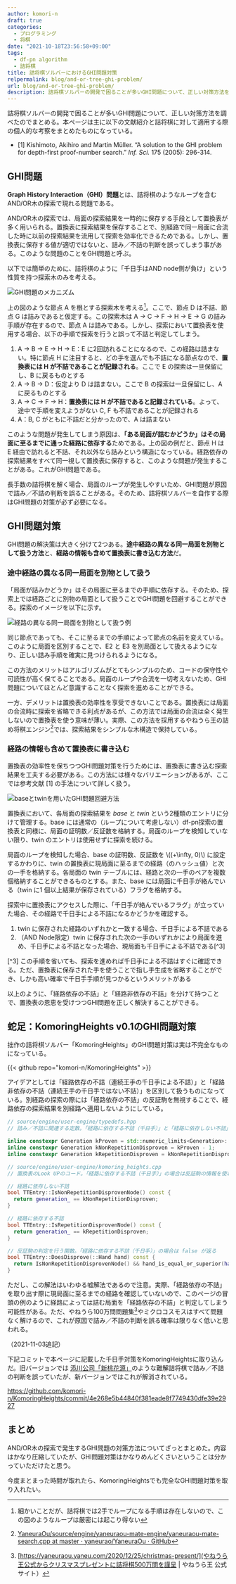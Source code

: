 ```yaml
---
author: komori-n
draft: true
categories:
  - プログラミング
  - 将棋
date: "2021-10-18T23:56:58+09:00"
tags:
  - df-pn algorithm
  - 詰将棋
title: 詰将棋ソルバーにおけるGHI問題対策
relpermalink: blog/and-or-tree-ghi-problem/
url: blog/and-or-tree-ghi-problem/
description: 詰将棋ソルバーの開発で困ることが多いGHI問題について、正しい対策方法を調べたのでまとめる。
---
```


詰将棋ソルバーの開発で困ることが多いGHI問題について、正しい対策方法を調べたのでまとめる。本ページは主に以下の文献紹介と詰将棋に対して適用する際の個人的な考察をまとめたものになっている。

- \[1\] Kishimoto, Akihiro and Martin Müller. “A solution to the GHI problem for depth-first proof-number search.” _Inf. Sci._ 175 (2005): 296-314.

## GHI問題

**Graph History Interaction（GHI）問題**とは、詰将棋のようなループを含むAND/OR木の探索で現れる問題である。

AND/OR木の探索では、局面の探索結果を一時的に保存する手段として置換表が多く用いられる。置換表に探索結果を保存することで、別経路で同一局面に合流した時に以前の探索結果を流用して探索を効率化できるためである。しかし、置換表に保存する値が適切ではないと、詰み／不詰の判断を誤ってしまう事がある。このような問題のことをGHI問題と呼ぶ。

以下では簡単のために、詰将棋のように「千日手はAND node側が負け」という性質を持つ探索木のみを考える。

![GHI問題のメカニズム](image-1.png "GHI問題が発生する例[1, Fig. 1] 。詰将棋の場合、□が攻め方、○が受け方にそれぞれ対応する")

上の図のような節点 A を根とする探索木を考える[^1]。ここで、節点 D は不詰、節点 G は詰みであると仮定する。この探索木は A → C → F → H → E → G の詰み手順が存在するので、節点 A は詰みである。しかし、探索において置換表を使用する場合、以下の手順で探索を行うと誤って不詰と判定してしまう。

[^1]: 細かいことだが、詰将棋では2手でループになる手順は存在しないので、この図のようなループは厳密には起こり得ない

1. A → B → E → H → E：E に2回訪れることになるので、この経路は詰まない。特に節点 H に注目すると、どの手を選んでも不詰になる節点なので、**置換表には H が不詰であることが記録される**。ここで E の探索は一旦保留にし、B に戻るものとする
2. A → B → D：仮定より D は詰まない。ここで B の探索は一旦保留にし、A に戻るものとする
3. A → C → F → H：**置換表には H が不詰であると記録されている**。よって、途中で手順を変えようがない C, F も不詰であることが記録される
4. A：B, C がともに不詰だと分かったので、A は詰まない

このような問題が発生してしまう原因は、**「ある局面が詰むかどうか」はその局面に至るまでに通った経路に依存する**ためである。上の図の例だと、節点 H は E 経由で訪れると不詰、それ以外なら詰みという構造になっている。経路依存の探索結果をすべて同一視して置換表に保存すると、このような問題が発生することがある。これがGHI問題である。

長手数の詰将棋を解く場合、局面のループが発生しやすいため、GHI問題が原因で詰み／不詰の判断を誤ることがある。そのため、詰将棋ソルバーを自作する際はGHI問題の対策が必ず必要になる。

## GHI問題対策

GHI問題の解決策は大きく分けて2つある。**途中経路の異なる同一局面を別物として扱う方法**と、**経路の情報も含めて置換表に書き込む方法**だ。

### 途中経路の異なる同一局面を別物として扱う

「局面が詰みかどうか」はその局面に至るまでの手順に依存する。そのため、探索上では経路ごとに別物の局面として扱うことでGHI問題を回避することができる。探索のイメージを以下に示す。

![経路の異なる同一局面を別物として扱う例](image-2.png "経路の異なる同一局面を別物として扱う")

同じ節点であっても、そこに至るまでの手順によって節点の名前を変えている。このように局面を区別することで、E2 と E3 を別局面として扱えるようになり、正しい詰み手順を確実に見つけられるようになる。

この方法のメリットはアルゴリズムがとてもシンプルのため、コードの保守性や可読性が高く保てることである。局面のループや合流を一切考えないため、GHI問題についてほとんど意識することなく探索を進めることができる。

一方、デメリットは置換表の効率性を享受できないことである。置換表には局面の合流時に探索を省略できる利点があるが、この方法では局面の合流は全く発生しないので置換表を使う意味が薄い。実際、この方法を採用するやねうら王の詰め将棋エンジン[^2]では、探索結果をシンプルな木構造で保持している。

[^2]: [YaneuraOu/source/engine/yaneuraou-mate-engine/yaneuraou-mate-search.cpp at master · yaneurao/YaneuraOu · GitHub](https://github.com/yaneurao/YaneuraOu/blob/master/source/engine/yaneuraou-mate-engine/yaneuraou-mate-search.cpp)

### 経路の情報も含めて置換表に書き込む

置換表の効率性を保ちつつGHI問題対策を行うためには、置換表に書き込む探索結果を工夫する必要がある。この方法には様々なバリエーションがあるが、ここでは参考文献 \[1\] の手法について詳しく扱う。

![baseとtwinを用いたGHI問題回避方法](image-4.png "base と twin の置換表を使う方法。千日手が絡むときは twin に経路を保存する。")

置換表において、各局面の探索結果を _base_ と _twin_ という2種類のエントリに分けて管理する。base には通常の（ループについて考慮しない）df-pn探索の置換表と同様に、局面の証明数／反証数を格納する。局面のループを検知していない限り、twin のエントリは使用せずに探索を続ける。

局面のループを検知した場合、base の証明数、反証数を \\((+\\infty, 0)\\) に設定するかわりに、twin の置換表に現局面に至るまでの経路（のハッシュ値）と次の一手を格納する。各局面の twin テーブルには、経路と次の一手のペアを複数個格納することができるものとする。また、base には局面に千日手が絡んでいる（twin に1 個以上結果が保存されている）フラグを格納する。

探索中に置換表にアクセスした際に、「千日手が絡んでいるフラグ」が立っていた場合、その経路で千日手による不詰になるかどうかを確認する。

1. twin に保存された経路のいずれかと一致する場合、千日手による不詰である
2. （AND Node限定）twin に保存された次の一手のいずれかにより局面を進め、千日手による不詰となった場合、現局面も千日手による不詰である[^3]

[^3] この手順を省いても、探索を進めれば千日手による不詰はすぐに確認できる。ただ、置換表に保存された手を使うことで指し手生成を省略することができ、しかも高い確率で千日手手順が見つかるというメリットがある

以上のように、「経路依存の不詰」と「経路非依存の不詰」を分けて持つことで、置換表の恩恵を受けつつGHI問題を正しく解決することができる。

## 蛇足：KomoringHeights v0.1のGHI問題対策

拙作の詰将棋ソルバー「KomoringHeights」のGHI問題対策は実は不完全なものになっている。

{{< github repo="komori-n/KomoringHeights" >}}

アイデアとしては「経路依存の不詰（連続王手の千日手による不詰）」と「経路非依存の不詰（連続王手の千日手ではない不詰）」を区別して扱うものになっている。別経路の探索の際には「経路依存の不詰」の反証駒を無視することで、経路依存の探索結果を別経路へ適用しないようにしている。

```cpp
// source/engine/user-engine/typedefs.hpp
// 詰み／不詰に関連する定数。「経路に依存する不詰（千日手）」と「経路に依存しない不詰」を区別して定数を定義している。

inline constexpr Generation kProven = std::numeric_limits<Generation>::max();
inline constexpr Generation kNonRepetitionDisproven = kProven - 1;
inline constexpr Generation kRepetitionDisproven = kNonRepetitionDisproven - 1;
```

```cpp
// source/engine/user-engine/komoring_heights.cpp
// 置換表のLook UPのコード。「経路に依存する不詰（千日手）」の場合は反証駒の情報を使わないようにしている

// 経路に依存しない不詰
bool TTEntry::IsNonRepetitionDisprovenNode() const {
  return generation_ == kNonRepetitionDisproven;
}

// 経路に依存する不詰
bool TTEntry::IsRepetitionDisprovenNode() const {
  return generation_ == kRepetitionDisproven;
}

// 反証駒の判定を行う関数。「経路に依存する不詰（千日手）」の場合は false が返る
bool TTEntry::DoesDisprove(::Hand hand) const {
  return IsNonRepetitionDisprovenNode() && hand_is_equal_or_superior(hand_, hand);
}
```

ただし、この解法はいわゆる嘘解法であるので注意。実際、「経路依存の不詰」を取り出す際に現局面に至るまでの経路を確認していないので、このページの冒頭の例のように経路によっては詰む局面を「経路依存の不詰」と判定してしまう可能性がある。ただ、やねうら100万問問題集[^4]やミクロコスモスはすべて問題なく解けるので、これが原因で詰み／不詰の判断を誤る確率は限りなく低いと思われる。

[^4]: [https://yaneuraou.yaneu.com/2020/12/25/christmas-present/](やねうら王公式からクリスマスプレゼントに詰将棋500万問を謹呈 | やねうら王 公式サイト）

（2021-11-03追記）

下記コミットで本ページに記載した千日手対策をKomoringHeightsに取り込んだ。旧バージョンでは [添川公司「新桃花源」](http://www.ne.jp/asahi/tetsu/toybox/kenkyu/cho001a.htm)のような難解詰将棋で詰み／不詰の判断を誤っていたが、新バージョンではこれが解消されている。

<https://github.com/komori-n/KomoringHeights/commit/4e268e5b44840f381eade8f7749430dfe39e2927>

## まとめ

AND/OR木の探索で発生するGHI問題の対策方法についてざっとまとめた。内容はかなり圧縮していたが、GHI問題対策はかなりめんどくさいということは分かっていただけたと思う。

今度まとまった時間が取れたら、KomoringHeightsでも完全なGHI問題対策を取り入れたい。
